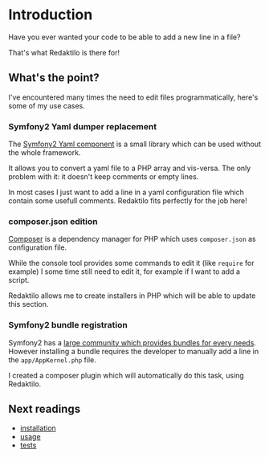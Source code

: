 # Introduction

Have you ever wanted your code to be able to add a new line in a file?

That's what Redaktilo is there for!

## What's the point?

I've encountered many times the need to edit files programmatically, here's some
of my use cases.

### Symfony2 Yaml dumper replacement

The [Symfony2 Yaml component](http://symfony.com/doc/current/components/yaml/index.html)
is a small library which can be used without the whole framework.

It allows you to convert a yaml file to a PHP array and vis-versa. The only
problem with it: it doesn't keep comments or empty lines.

In most cases I just want to add a line in a yaml configuration file which
contain some usefull comments. Redaktilo fits perfectly for the job here!

### composer.json edition

[Composer](https://getcomposer.org/) is a dependency manager for PHP which uses
`composer.json` as configuration file.

While the console tool provides some commands to edit it (like `require` for
example) I some time still need to edit it, for example if I want to add a
script.

Redaktilo allows me to create installers in PHP which will be able to update
this section.

### Symfony2 bundle registration

Symfony2 has a [large community which provides bundles for every needs](http://knpbundles.com/).
However installing a bundle requires the developer to manually add a line in the
`app/AppKernel.php` file.

I created a composer plugin which will automatically do this task, using
Redaktilo.

## Next readings

* [installation](02-installation.md)
* [usage](03-usage.md)
* [tests](04-tests.md)
